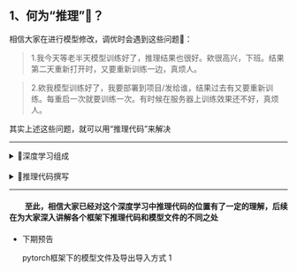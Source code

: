 ﻿## 1、何为“推理”🤔？
相信大家在进行模型修改，调优时会遇到这些问题🙈：

> 1.我今天等老半天模型训练好了，推理结果也很好。欸很高兴，下班。结果第二天重新打开时，又要重新训练一边，真烦人。

> 2.欸我模型训练好了，我要部署到项目/发给谁，结果过去有又要重新训练。每重启一次就要训练一次。有时候在服务器上训练效果还不好，真烦人。

其实上述这些问题，就可以用“推理代码”来解决

---

<details><summary>🚀深度学习组成</summary>

##### &emsp;&emsp;学过算法的同学都知道，一个模型大体可以分为“训练”+“推理”两部分（参数提取数据处先不算”）。一般来说，推理代码和训练代码是放到一起的

- 一般我们会遇到训练和推理代码都放到一起的，就像这种：

    <details><summary>这种方式的训练代码，往往有着每次重新启动都要重新进行模型训练的坏处，如果使用的不是ipynb文件，甚至每次运行都要进行模型训练，非常麻烦。为此，推理代码应运而生</summary>
    <br>

    ```
    # 定义模型网络
    class Net(nn.Module):
        def __init__(self):
            super().__init__()
            self.conv1 = nn.Conv2d(3, 6, 5)
            self.pool = nn.MaxPool2d(2, 2)
            self.conv2 = nn.Conv2d(6, 16, 5)
            self.fc1 = nn.Linear(16 * 5 * 5, 120)
            self.fc2 = nn.Linear(120, 84)
            self.fc3 = nn.Linear(84, 10)
        def forward(self, x):
            x = self.pool(F.relu(self.conv1(x)))
            x = self.pool(F.relu(self.conv2(x)))
            x = torch.flatten(x, 1) # flatten all dimensions except batch
            x = F.relu(self.fc1(x))
            x = F.relu(self.fc2(x))
            x = self.fc3(x)
            return x
    net = Net()

    # 训练模型
    criterion = nn.CrossEntropyLoss()
    optimizer = torch.optim.SGD(net.parameters(), lr=0.001, momentum=0.9)
    for epoch in range(2):
        running_loss = 0.0
        for i, data in enumerate(trainloader, 0):
            inputs, labels = data
            optimizer.zero_grad()
            outputs = net(inputs)
            loss = criterion(outputs, labels)
            loss.backward()
            optimizer.step()
            running_loss += loss.item()
            if i % 2000 == 1999:
                print('[%d, %5d] loss: %.3f' %
                    (epoch + 1, i + 1, running_loss / 2000))
                running_loss = 0.0
    print('Finished Training')

    # 模型推理

    # 数据处理
    dataiter = iter(testloader)
    images, labels = dataiter.next()
    imshow(torchvision.utils.make_grid(images))
    print('GroundTruth: ', ' '.join('%5s' % classes[labels[j]] for j in range(4)))

    # 推理
    outputs = net(images)
    predicted = torch.max(outputs, 1)
    print('Predicted: ', ' '.join('%5s' % classes[predicted[j]]
                                for j in range(4)))
    ```
    </details>
</details>  

<br>

<details><summary>🚀推理代码撰写</summary>

 ##### &emsp;&emsp;学过算法的同学都知道，一个模型大体可以分为“训练”+“推理”两部分（参数提取数据处先不算”）。一般来说，推理代码和训练代码是放到一起的

- 训练代码部分:
    <details><summary>训练代码可单独生成一份py文件，内部只需要包含模型定义和训练模型等部分即可，在最后将模型文件单独导出</summary>

    ```
    # 定义模型网络
        class Net(nn.Module):
            def __init__(self):
                super().__init__()
                self.conv1 = nn.Conv2d(3, 6, 5)
                self.pool = nn.MaxPool2d(2, 2)
                self.conv2 = nn.Conv2d(6, 16, 5)
                self.fc1 = nn.Linear(16 * 5 * 5, 120)
                self.fc2 = nn.Linear(120, 84)
                self.fc3 = nn.Linear(84, 10)
            def forward(self, x):
                x = self.pool(F.relu(self.conv1(x)))
                x = self.pool(F.relu(self.conv2(x)))
                x = torch.flatten(x, 1) # flatten all dimensions except batch
                x = F.relu(self.fc1(x))
                x = F.relu(self.fc2(x))
                x = self.fc3(x)
                return x
        net = Net()

        # 训练模型
        criterion = nn.CrossEntropyLoss()
        optimizer = torch.optim.SGD(net.parameters(), lr=0.001, momentum=0.9)
        for epoch in range(2):
            running_loss = 0.0
            for i, data in enumerate(trainloader, 0):
                inputs, labels = data
                optimizer.zero_grad()
                outputs = net(inputs)
                loss = criterion(outputs, labels)
                loss.backward()
                optimizer.step()
                running_loss += loss.item()
                if i % 2000 == 1999:
                    print('[%d, %5d] loss: %.3f' %
                        (epoch + 1, i + 1, running_loss / 2000))
                    running_loss = 0.0
        print('Finished Training')

    ```
    然后单独导出保存模型，经过此代码模型导出后，会将net模型导出获得一个字典编码格式的.pth模型文件
    ```
    PATH = './cifar_net.pth'
    torch.save(net.state_dict(), PATH)
    ```

    </details>

<br>
    
- 推理代码部分:
    <details><summary>推理代码通过调用导出的文件中储存的参数，一键更新模型，是不用训练也能达到训练后的效果</summary>

        # 导入模型
        class Net(nn.Module):
        def __init__(self):
            super().__init__()
            self.conv1 = nn.Conv2d(3, 6, 5)
            self.pool = nn.MaxPool2d(2, 2)
            self.conv2 = nn.Conv2d(6, 16, 5)
            self.fc1 = nn.Linear(16 * 5 * 5, 120)
            self.fc2 = nn.Linear(120, 84)
            self.fc3 = nn.Linear(84, 10)
        def forward(self, x):
            x = self.pool(F.relu(self.conv1(x)))
            x = self.pool(F.relu(self.conv2(x)))
            x = torch.flatten(x, 1) # flatten all dimensions except batch
            x = F.relu(self.fc1(x))
            x = F.relu(self.fc2(x))
            x = self.fc3(x)
            return x

        # 导入权重参数
        PATH = './cifar_net.pth'
        net = Net()
        net.load_state_dict(torch.load(PATH))

        # 数据处理-推理
         dataiter = iter(testloader)
        images, labels = dataiter.next()
        imshow(torchvision.utils.make_grid(images))
        print('GroundTruth: ', ' '.join('%5s' % classes[labels[j]] for j in range(4)))

        outputs = net(images)
        predicted = torch.max(outputs, 1)
        print('Predicted: ', ' '.join('%5s' % classes[predicted[j]]
                                    for j in range(4)))

    </details>
</details>

---

#### &emsp;&emsp;至此，相信大家已经对这个深度学习中推理代码的位置有了一定的理解，后续在为大家深入讲解各个框架下推理代码和模型文件的不同之处

- 下期预告

    pytorch框架下的模型文件及导出导入方式
1